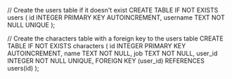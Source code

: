 // Create the users table if it doesn't exist
CREATE TABLE IF NOT EXISTS users (
    id INTEGER PRIMARY KEY AUTOINCREMENT,
    username TEXT NOT NULL UNIQUE
);

// Create the characters table with a foreign key to the users table
CREATE TABLE IF NOT EXISTS characters (
    id INTEGER PRIMARY KEY AUTOINCREMENT,
    name TEXT NOT NULL,
    job TEXT NOT NULL,
    user_id INTEGER NOT NULL UNIQUE,
    FOREIGN KEY (user_id) REFERENCES users(id)
);